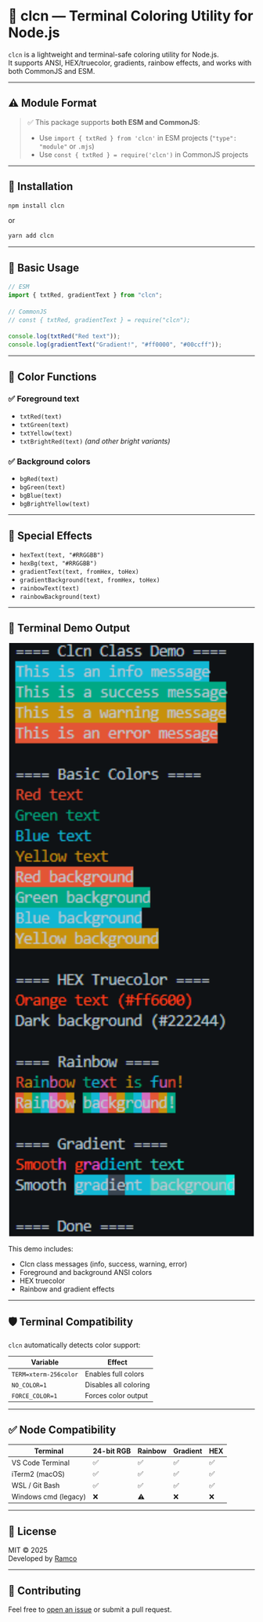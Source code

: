 # 🎨 clcn — Terminal Coloring Utility for Node.js

`clcn` is a lightweight and terminal-safe coloring utility for Node.js.  
It supports ANSI, HEX/truecolor, gradients, rainbow effects, and works with both CommonJS and ESM.

---

## ⚠️ Module Format

> ✅ This package supports **both ESM and CommonJS**:
>
> -   Use `import { txtRed } from 'clcn'` in ESM projects (`"type": "module"` or `.mjs`)
> -   Use `const { txtRed } = require('clcn')` in CommonJS projects

---

## 🚀 Installation

```bash
npm install clcn
```

or

```bash
yarn add clcn
```

---

## 🔧 Basic Usage

```js
// ESM
import { txtRed, gradientText } from "clcn";

// CommonJS
// const { txtRed, gradientText } = require("clcn");

console.log(txtRed("Red text"));
console.log(gradientText("Gradient!", "#ff0000", "#00ccff"));
```

---

## 🎨 Color Functions

### ✅ Foreground text

-   `txtRed(text)`
-   `txtGreen(text)`
-   `txtYellow(text)`
-   `txtBrightRed(text)` _(and other bright variants)_

### ✅ Background colors

-   `bgRed(text)`
-   `bgGreen(text)`
-   `bgBlue(text)`
-   `bgBrightYellow(text)`

---

## 🌈 Special Effects

-   `hexText(text, "#RRGGBB")`
-   `hexBg(text, "#RRGGBB")`
-   `gradientText(text, fromHex, toHex)`
-   `gradientBackground(text, fromHex, toHex)`
-   `rainbowText(text)`
-   `rainbowBackground(text)`

---

## 📸 Terminal Demo Output

<p align="center">
  <img src="./demo.png" alt="clcn color demo in terminal" width="500" />
</p>

This demo includes:

-   Clcn class messages (info, success, warning, error)
-   Foreground and background ANSI colors
-   HEX truecolor
-   Rainbow and gradient effects

---

## 🛡️ Terminal Compatibility

`clcn` automatically detects color support:

| Variable              | Effect                |
| --------------------- | --------------------- |
| `TERM=xterm-256color` | Enables full colors   |
| `NO_COLOR=1`          | Disables all coloring |
| `FORCE_COLOR=1`       | Forces color output   |

---

## ✅ Node Compatibility

| Terminal             | 24-bit RGB | Rainbow | Gradient | HEX |
| -------------------- | ---------- | ------- | -------- | --- |
| VS Code Terminal     | ✅         | ✅      | ✅       | ✅  |
| iTerm2 (macOS)       | ✅         | ✅      | ✅       | ✅  |
| WSL / Git Bash       | ✅         | ✅      | ✅       | ✅  |
| Windows cmd (legacy) | ❌         | ⚠️      | ❌       | ❌  |

---

## 📜 License

MIT © 2025  
Developed by [Ramco](https://ramco.dev)

---

## 🤝 Contributing

Feel free to [open an issue](https://github.com/ramazaneris/clcn/issues) or submit a pull request.
